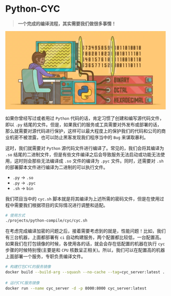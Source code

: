 # Python-CYC

> **一个完成的编译流程，其实需要我们做很多事情！**

![Python-CYC](../../../images/projects/linux-python-cyc.jpg)

如果你曾经写过或者用过 `Python` 代码的话，肯定习惯了创建和编写源代码文件，即以 `.py` 结尾的文件。但是，如果我们的服务或工具需要对外发布或部署的话，那么就需要对源代码进行保护，这样可以最大程度上的保护我们的代码和公司的商业机密不被泄露，也可以防止黑客发现我们程序当中的 `Bug` 来谋取暴利。

这时，我们就需要对 `Python` 源代码文件进行编译了。常见的，我们会将其编译为 `.so` 结尾的二进制文件，但是有些文件编译之后会导致服务无法启动或功能无法使用，这时则会那些无法编译成 `.so` 文件的编译为 `.pyc` 文件。同时，还需要对 `.sh` 的部署脚本文件进行编译为二进制的可以执行文件。

- `.py` -> `.so`
- `.py` -> `.pyc`
- `.sh` -> `bin`

我们项目当中的 `cyc.sh` 脚本就是将其编译为上述所需的密码文件，但是在使用过程中需要我们根据项目的实际情况进行调整和适配。

```bash
# 使用方式
./projects/python-compile/cyc/cyc.sh
```

在考虑完成编译加密的问题之后，接着需要考虑到的就是，性能问题！比如，我们有三台机器，上面都部署有 `ci` 自动构建服务，两个配置都比较低，一台配置高。如果我们在打包镜像的时候，各使用各的话，就会会存在低配置的机器在执行 `cyc` 步骤的时候特别慢(主要是和 `CPU` 核数呈正相关)。所以，我们可以在配置高的机器上面部署一个服务，专职负责编译文件。

```bash
# 构建打包CYC的服务镜像
docker build --build-arg --squash --no-cache --tag=cyc_server:latest .

# 运行CYC服务镜像
docker run --name cyc_server -d -p 8000:8000 cyc_server:latest
```
